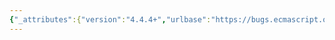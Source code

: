 ```yaml
---
{"_attributes":{"version":"4.4.4+","urlbase":"https://bugs.ecmascript.org/","maintainer":"dherman@mozilla.com"},"bug":{"bug_id":2646,"creation_ts":"2014-04-11 12:13:00 -0700","short_desc":"9.4.4.3 [[Get]]: Pass receiver argument when calling ordinary [[Get]] in step 8.a","delta_ts":"2014-04-29 21:50:19 -0700","product":"Draft for 6th Edition","component":"technical issue","version":"Rev 23: April 5, 2014 Draft","rep_platform":"All","op_sys":"All","bug_status":"RESOLVED","resolution":"FIXED","priority":"Normal","bug_severity":"normal","everconfirmed":true,"reporter":{"uid":"andrebargull","name":"André Bargull"},"assigned_to":{"uid":"allen","name":"Allen Wirfs-Brock"},"long_desc":[{"commentid":7678,"comment_count":0,"who":{"uid":"andrebargull","name":"André Bargull"},"bug_when":"2014-04-11 12:13:14 -0700","thetext":"9.4.4.3 [[Get]] (P, Receiver), step 8.a\n\nPass receiver argument when calling the default ordinary [[Get]] internal method.\n\nExpected: Returns true\nActual: Returns false\n\nTest case:\n---\n(function(y){\n  var args = arguments;\n  return Object.create(Object.defineProperty(arguments, \"x\", {\n    get: function() {\n      return (this!==args)\n    }\n  })).x\n})(0)\n---"},{"commentid":7710,"comment_count":1,"who":{"uid":"allen","name":"Allen Wirfs-Brock"},"bug_when":"2014-04-12 15:00:56 -0700","thetext":"fixed in rev24 editor's draft"},{"commentid":7983,"comment_count":2,"who":{"uid":"allen","name":"Allen Wirfs-Brock"},"bug_when":"2014-04-29 21:50:19 -0700","thetext":"fixed in rev24"}]}}
---
```

